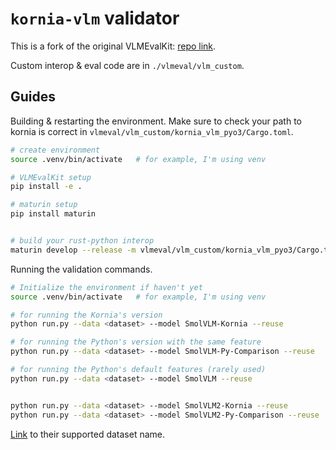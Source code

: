 # `kornia-vlm` validator

This is a fork of the original VLMEvalKit: [repo link](https://github.com/open-compass/VLMEvalKit).

Custom interop & eval code are in `./vlmeval/vlm_custom`.

## Guides

Building & restarting the environment. Make sure to check your path to kornia is correct in `vlmeval/vlm_custom/kornia_vlm_pyo3/Cargo.toml`.
```sh
# create environment
source .venv/bin/activate   # for example, I'm using venv

# VLMEvalKit setup
pip install -e .

# maturin setup
pip install maturin


# build your rust-python interop
maturin develop --release -m vlmeval/vlm_custom/kornia_vlm_pyo3/Cargo.toml
```

Running the validation commands.
```sh
# Initialize the environment if haven't yet
source .venv/bin/activate   # for example, I'm using venv

# for running the Kornia's version
python run.py --data <dataset> --model SmolVLM-Kornia --reuse

# for running the Python's version with the same feature
python run.py --data <dataset> --model SmolVLM-Py-Comparison --reuse

# for running the Python's default features (rarely used)
python run.py --data <dataset> --model SmolVLM --reuse


python run.py --data <dataset> --model SmolVLM2-Kornia --reuse
python run.py --data <dataset> --model SmolVLM2-Py-Comparison --reuse
```

[Link](https://aicarrier.feishu.cn/wiki/Qp7wwSzQ9iK1Y6kNUJVcr6zTnPe?table=tblsdEpLieDoCxtb&view=vewa8sGZrY) to their supported dataset name.
